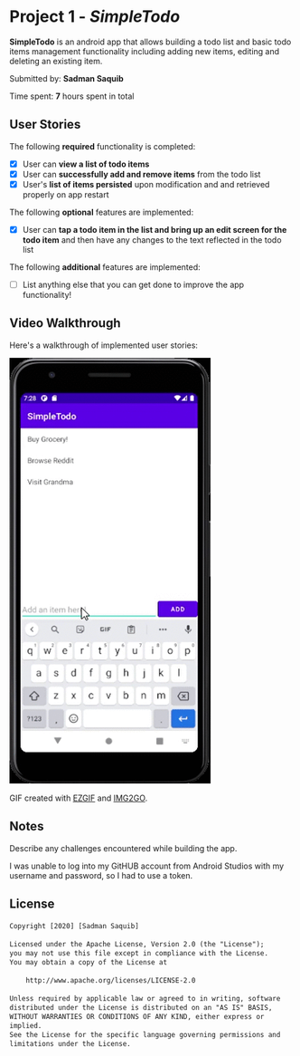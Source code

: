 # Project 1 - *SimpleTodo*

**SimpleTodo** is an android app that allows building a todo list and basic todo items management functionality including adding new items, editing and deleting an existing item.

Submitted by: **Sadman Saquib**

Time spent: **7** hours spent in total

## User Stories

The following **required** functionality is completed:

* [x] User can **view a list of todo items**
* [x] User can **successfully add and remove items** from the todo list
* [x] User's **list of items persisted** upon modification and and retrieved properly on app restart

The following **optional** features are implemented:

* [x] User can **tap a todo item in the list and bring up an edit screen for the todo item** and then have any changes to the text reflected in the todo list

The following **additional** features are implemented:

* [ ] List anything else that you can get done to improve the app functionality!

## Video Walkthrough

Here's a walkthrough of implemented user stories:

<img src='SimpleTodo GIF.gif' title='Video Walkthrough' width='' alt='Video Walkthrough' />

GIF created with [EZGIF](https://ezgif.com/) and [IMG2GO](https://www.img2go.com/convert-video-to-gif).

## Notes

Describe any challenges encountered while building the app.

I was unable to log into my GitHUB account from Android Studios with my username and password, so I had to use a token. 

## License

    Copyright [2020] [Sadman Saquib]

    Licensed under the Apache License, Version 2.0 (the "License");
    you may not use this file except in compliance with the License.
    You may obtain a copy of the License at

        http://www.apache.org/licenses/LICENSE-2.0

    Unless required by applicable law or agreed to in writing, software
    distributed under the License is distributed on an "AS IS" BASIS,
    WITHOUT WARRANTIES OR CONDITIONS OF ANY KIND, either express or implied.
    See the License for the specific language governing permissions and
    limitations under the License.
